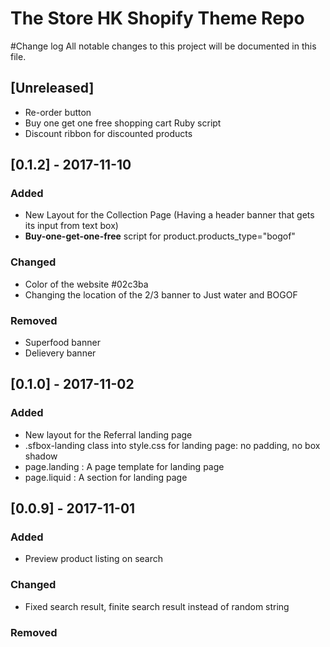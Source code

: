 # The Store HK Shopify Theme Repo
#Change log
All notable changes to this project will be documented in this file.

## [Unreleased]
- Re-order button
- Buy one get one free shopping cart Ruby script
- Discount ribbon for discounted products

## [0.1.2] - 2017-11-10
### Added
- New Layout for the Collection Page (Having a header banner that gets its input from text box)
- **Buy-one-get-one-free** script for product.products_type="bogof"
### Changed
- Color of the website #02c3ba
- Changing the location of the 2/3 banner to Just water and BOGOF
### Removed
- Superfood banner
- Delievery banner


## [0.1.0] - 2017-11-02
### Added
- New layout for the Referral landing page
- .sfbox-landing class into style.css for landing page: no padding, no box shadow
- page.landing : A page template for landing page
- page.liquid : A section for landing page

## [0.0.9] - 2017-11-01
### Added
- Preview product listing on search
### Changed
- Fixed search result, finite search result instead of random string
### Removed
